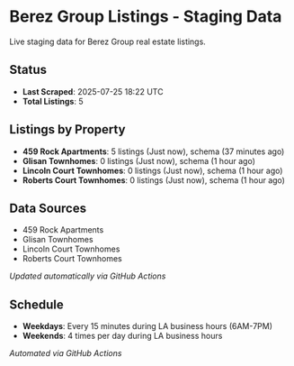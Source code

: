 # Berez Group Listings - Staging Data

Live staging data for Berez Group real estate listings.

## Status

- **Last Scraped**: 2025-07-25 18:22 UTC
- **Total Listings**: 5

## Listings by Property

- **459 Rock Apartments**: 5 listings (Just now), schema (37 minutes ago)
- **Glisan Townhomes**: 0 listings (Just now), schema (1 hour ago)
- **Lincoln Court Townhomes**: 0 listings (Just now), schema (1 hour ago)
- **Roberts Court Townhomes**: 0 listings (Just now), schema (1 hour ago)

## Data Sources

- 459 Rock Apartments
- Glisan Townhomes
- Lincoln Court Townhomes
- Roberts Court Townhomes

*Updated automatically via GitHub Actions*

## Schedule

- **Weekdays**: Every 15 minutes during LA business hours (6AM-7PM)
- **Weekends**: 4 times per day during LA business hours

*Automated via GitHub Actions*
